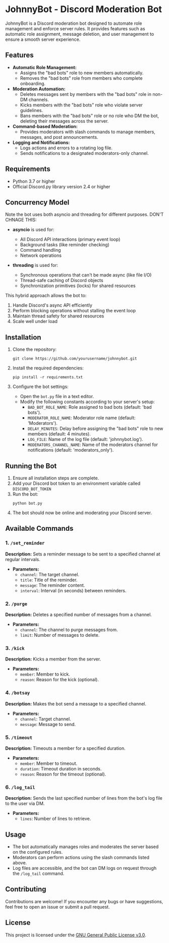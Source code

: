 # JohnnyBot - Discord Moderation Bot

JohnnyBot is a Discord moderation bot designed to automate role management and enforce server rules. It provides features such as automatic role assignment, message deletion, and user management to ensure a smooth server experience.

## Features

- **Automatic Role Management:**
  - Assigns the "bad bots" role to new members automatically.
  - Removes the "bad bots" role from members who complete onboarding.
- **Moderation Automation:**
  - Deletes messages sent by members with the "bad bots" role in non-DM channels.
  - Kicks members with the "bad bots" role who violate server guidelines.
  - Bans members with the "bad bots" role or no role who DM the bot, deleting their messages across the server.
- **Command-based Moderation:**
  - Provides moderators with slash commands to manage members, messages, and post announcements.
- **Logging and Notifications:**
  - Logs actions and errors to a rotating log file.
  - Sends notifications to a designated moderators-only channel.

## Requirements

- Python 3.7 or higher
- Official Discord.py library version 2.4 or higher

## Concurrency Model

Note the bot uses both asyncio and threading for different purposes. DON'T CHNAGE THIS:

- **asyncio** is used for:
  - All Discord API interactions (primary event loop)
  - Background tasks (like reminder checking)
  - Command handling
  - Network operations

- **threading** is used for:
  - Synchronous operations that can't be made async (like file I/O)
  - Thread-safe caching of Discord objects
  - Synchronization primitives (locks) for shared resources

This hybrid approach allows the bot to:
1. Handle Discord's async API efficiently
2. Perform blocking operations without stalling the event loop
3. Maintain thread safety for shared resources
4. Scale well under load

## Installation

1. Clone the repository:
   ```shell
   git clone https://github.com/yourusername/johnnybot.git
   ```

2. Install the required dependencies:
   ```shell
   pip install -r requirements.txt
   ```

3. Configure the bot settings:
   - Open the `bot.py` file in a text editor.
   - Modify the following constants according to your server's setup:
     - `BAD_BOT_ROLE_NAME`: Role assigned to bad bots (default: 'bad bots').
     - `MODERATOR_ROLE_NAME`: Moderator role name (default: 'Moderators').
     - `DELAY_MINUTES`: Delay before assigning the "bad bots" role to new members (default: 4 minutes).
     - `LOG_FILE`: Name of the log file (default: 'johnnybot.log').
     - `MODERATORS_CHANNEL_NAME`: Name of the moderators channel for notifications (default: 'moderators_only').

## Running the Bot

1. Ensure all installation steps are complete.
2. Add your Discord bot token to an environment variable called `DISCORD_BOT_TOKEN`
3. Run the bot:
   ```shell
   python bot.py
   ```
4. The bot should now be online and moderating your Discord server.

## Available Commands

### 1. `/set_reminder`
**Description:** Sets a reminder message to be sent to a specified channel at regular intervals.
- **Parameters:**
  - `channel`: The target channel.
  - `title`: Title of the reminder.
  - `message`: The reminder content.
  - `interval`: Interval (in seconds) between reminders.

### 2. `/purge`
**Description:** Deletes a specified number of messages from a channel.
- **Parameters:**
  - `channel`: The channel to purge messages from.
  - `limit`: Number of messages to delete.

### 3. `/kick`
**Description:** Kicks a member from the server.
- **Parameters:**
  - `member`: Member to kick.
  - `reason`: Reason for the kick (optional).

### 4. `/botsay`
**Description:** Makes the bot send a message to a specified channel.
- **Parameters:**
  - `channel`: Target channel.
  - `message`: Message to send.

### 5. `/timeout`
**Description:** Timeouts a member for a specified duration.
- **Parameters:**
  - `member`: Member to timeout.
  - `duration`: Timeout duration in seconds.
  - `reason`: Reason for the timeout (optional).

### 6. `/log_tail`
**Description:** Sends the last specified number of lines from the bot's log file to the user via DM.
- **Parameters:**
  - `lines`: Number of lines to retrieve.

## Usage

- The bot automatically manages roles and moderates the server based on the configured rules.
- Moderators can perform actions using the slash commands listed above.
- Log files are accessible, and the bot can DM logs on request through the `/log_tail` command.

## Contributing

Contributions are welcome! If you encounter any bugs or have suggestions, feel free to open an issue or submit a pull request.

## License

This project is licensed under the [GNU General Public License v3.0](LICENSE).
